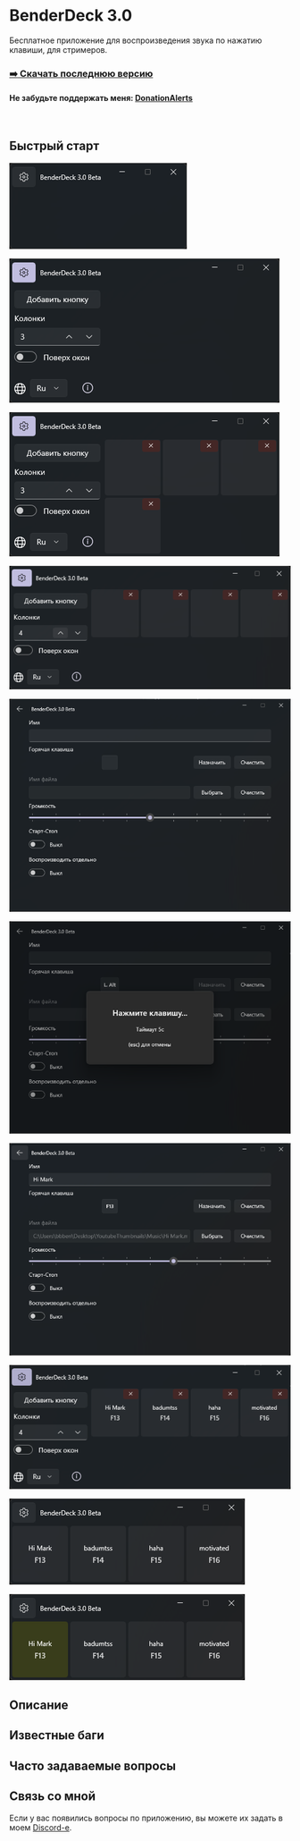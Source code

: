 # BenderDeck 3.0
Бесплатное приложение для воспроизведения звука по нажатию клавиши, для стримеров.
### [:arrow_right: Скачать последнюю версию](https://github.com/PavlikBender/BenderDeck/releases/download/v3.0/BenderDeckSetup.msi)
#### Не забудьте поддержать меня: [DonationAlerts](https://www.donationalerts.com/r/pavlikbender) 
&nbsp;
## Быстрый старт
![](/Screenshots/1.png)

![](/Screenshots/2.png)

![](/Screenshots/3.png)

![](/Screenshots/4.png)

![](/Screenshots/5.png)

![](/Screenshots/6.png)

![](/Screenshots/7.png)

![](/Screenshots/8.png)

![](/Screenshots/9.png)

![](/Screenshots/10.png)

## Описание
## Известные баги
## Часто задаваемые вопросы
## Связь со мной
Если у вас появились вопросы по приложению, вы можете их задать в моем [Discord-е](https://discord.com/invite/gaVrv6k).

